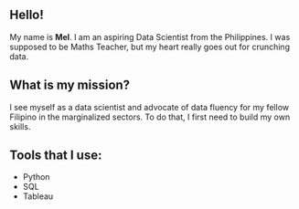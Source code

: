 ## Hello!
My name is **Mel**. I am an aspiring Data Scientist from the Philippines. I was supposed to be Maths Teacher, but my heart really goes out for crunching data. 

## What is my mission? 
I see myself as a data scientist and advocate of data fluency for my fellow Filipino in the marginalized sectors. To do that, I first need to build my own skills.

## Tools that I use:
* Python
* SQL
* Tableau

